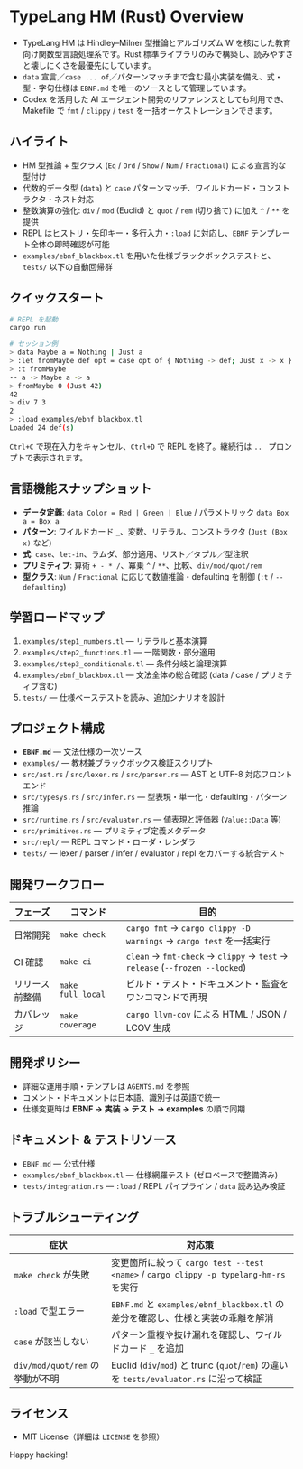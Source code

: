 <!-- パス: README.md -->
<!-- 役割: TypeLang HM プロジェクトの全体像とセットアップ手順を案内するトップドキュメント -->
<!-- 意図: 利用者とコントリビューターが短時間で環境構築・開発に着手できるよう支援する -->
<!-- 関連ファイル: AGENTS.md, EBNF.md -->

# TypeLang HM (Rust) Overview

- TypeLang HM は Hindley–Milner 型推論とアルゴリズム W を核にした教育向け関数型言語処理系です。Rust 標準ライブラリのみで構築し、読みやすさと壊しにくさを最優先にしています。
- `data` 宣言／`case ... of`／パターンマッチまで含む最小実装を備え、式・型・字句仕様は `EBNF.md` を唯一のソースとして管理しています。
- Codex を活用した AI エージェント開発のリファレンスとしても利用でき、Makefile で `fmt` / `clippy` / `test` を一括オーケストレーションできます。

## ハイライト
- HM 型推論 + 型クラス (`Eq` / `Ord` / `Show` / `Num` / `Fractional`) による宣言的な型付け
- 代数的データ型 (`data`) と `case` パターンマッチ、ワイルドカード・コンストラクタ・ネスト対応
- 整数演算の強化: `div` / `mod` (Euclid) と `quot` / `rem` (切り捨て) に加え `^` / `**` を提供
- REPL はヒストリ・矢印キー・多行入力・`:load` に対応し、`EBNF` テンプレート全体の即時確認が可能
- `examples/ebnf_blackbox.tl` を用いた仕様ブラックボックステストと、`tests/` 以下の自動回帰群

## クイックスタート
```bash
# REPL を起動
cargo run

# セッション例
> data Maybe a = Nothing | Just a
> :let fromMaybe def opt = case opt of { Nothing -> def; Just x -> x }
> :t fromMaybe
-- a -> Maybe a -> a
> fromMaybe 0 (Just 42)
42
> div 7 3
2
> :load examples/ebnf_blackbox.tl
Loaded 24 def(s)
```
`Ctrl+C` で現在入力をキャンセル、`Ctrl+D` で REPL を終了。継続行は `.. ` プロンプトで表示されます。

## 言語機能スナップショット
- **データ定義**: `data Color = Red | Green | Blue` / パラメトリック `data Box a = Box a`
- **パターン**: ワイルドカード `_`、変数、リテラル、コンストラクタ (`Just (Box x)` など)
- **式**: `case`、`let-in`、ラムダ、部分適用、リスト／タプル／型注釈
- **プリミティブ**: 算術 `+ - * /`、冪乗 `^` / `**`、比較、`div/mod/quot/rem`
- **型クラス**: `Num` / `Fractional` に応じて数値推論・defaulting を制御 (`:t` / `--defaulting`)

## 学習ロードマップ
1. `examples/step1_numbers.tl` — リテラルと基本演算
2. `examples/step2_functions.tl` — 一階関数・部分適用
3. `examples/step3_conditionals.tl` — 条件分岐と論理演算
4. `examples/ebnf_blackbox.tl` — 文法全体の総合確認 (data / case / プリミティブ含む)
5. `tests/` — 仕様ベーステストを読み、追加シナリオを設計

## プロジェクト構成
- **`EBNF.md`** — 文法仕様の一次ソース
- `examples/` — 教材兼ブラックボックス検証スクリプト
- `src/ast.rs` / `src/lexer.rs` / `src/parser.rs` — AST と UTF-8 対応フロントエンド
- `src/typesys.rs` / `src/infer.rs` — 型表現・単一化・defaulting・パターン推論
- `src/runtime.rs` / `src/evaluator.rs` — 値表現と評価器 (`Value::Data` 等)
- `src/primitives.rs` — プリミティブ定義メタデータ
- `src/repl/` — REPL コマンド・ローダ・レンダラ
- `tests/` — lexer / parser / infer / evaluator / repl をカバーする統合テスト

## 開発ワークフロー
| フェーズ | コマンド | 目的 |
| --- | --- | --- |
| 日常開発 | `make check` | `cargo fmt` → `cargo clippy -D warnings` → `cargo test` を一括実行 |
| CI 確認 | `make ci` | `clean` → `fmt-check` → `clippy` → `test` → `release` (`--frozen --locked`) |
| リリース前整備 | `make full_local` | ビルド・テスト・ドキュメント・監査をワンコマンドで再現 |
| カバレッジ | `make coverage` | `cargo llvm-cov` による HTML / JSON / LCOV 生成 |

## 開発ポリシー
- 詳細な運用手順・テンプレは `AGENTS.md` を参照
- コメント・ドキュメントは日本語、識別子は英語で統一
- 仕様変更時は **EBNF → 実装 → テスト → examples** の順で同期

## ドキュメント & テストリソース
- `EBNF.md` — 公式仕様
- `examples/ebnf_blackbox.tl` — 仕様網羅テスト (ゼロベースで整備済み)
- `tests/integration.rs` — `:load` / REPL パイプライン / `data` 読み込み検証

## トラブルシューティング
| 症状 | 対応策 |
| --- | --- |
| `make check` が失敗 | 変更箇所に絞って `cargo test --test <name>` / `cargo clippy -p typelang-hm-rs` を実行 |
| `:load` で型エラー | `EBNF.md` と `examples/ebnf_blackbox.tl` の差分を確認し、仕様と実装の乖離を解消 |
| `case` が該当しない | パターン重複や抜け漏れを確認し、ワイルドカード `_` を追加 |
| `div/mod/quot/rem` の挙動が不明 | Euclid (`div`/`mod`) と trunc (`quot`/`rem`) の違いを `tests/evaluator.rs` に沿って検証 |

## ライセンス
- MIT License（詳細は `LICENSE` を参照）

Happy hacking!
